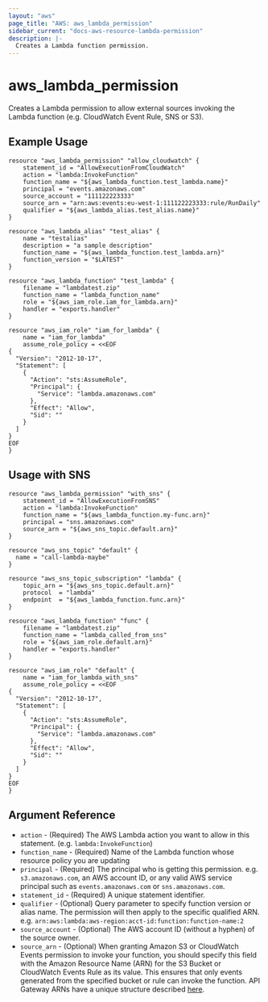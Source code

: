 ```yaml
---
layout: "aws"
page_title: "AWS: aws_lambda_permission"
sidebar_current: "docs-aws-resource-lambda-permission"
description: |-
  Creates a Lambda function permission.
---
```


# aws\_lambda\_permission

Creates a Lambda permission to allow external sources invoking the Lambda function
(e.g. CloudWatch Event Rule, SNS or S3).

## Example Usage

```
resource "aws_lambda_permission" "allow_cloudwatch" {
    statement_id = "AllowExecutionFromCloudWatch"
    action = "lambda:InvokeFunction"
    function_name = "${aws_lambda_function.test_lambda.name}"
    principal = "events.amazonaws.com"
    source_account = "111122223333"
    source_arn = "arn:aws:events:eu-west-1:111122223333:rule/RunDaily"
    qualifier = "${aws_lambda_alias.test_alias.name}"
}

resource "aws_lambda_alias" "test_alias" {
    name = "testalias"
    description = "a sample description"
    function_name = "${aws_lambda_function.test_lambda.arn}"
    function_version = "$LATEST"
}

resource "aws_lambda_function" "test_lambda" {
    filename = "lambdatest.zip"
    function_name = "lambda_function_name"
    role = "${aws_iam_role.iam_for_lambda.arn}"
    handler = "exports.handler"
}

resource "aws_iam_role" "iam_for_lambda" {
    name = "iam_for_lambda"
    assume_role_policy = <<EOF
{
  "Version": "2012-10-17",
  "Statement": [
    {
      "Action": "sts:AssumeRole",
      "Principal": {
        "Service": "lambda.amazonaws.com"
      },
      "Effect": "Allow",
      "Sid": ""
    }
  ]
}
EOF
}
```

## Usage with SNS

```
resource "aws_lambda_permission" "with_sns" {
    statement_id = "AllowExecutionFromSNS"
    action = "lambda:InvokeFunction"
    function_name = "${aws_lambda_function.my-func.arn}"
    principal = "sns.amazonaws.com"
    source_arn = "${aws_sns_topic.default.arn}"
}

resource "aws_sns_topic" "default" {
  name = "call-lambda-maybe"
}

resource "aws_sns_topic_subscription" "lambda" {
    topic_arn = "${aws_sns_topic.default.arn}"
    protocol  = "lambda"
    endpoint  = "${aws_lambda_function.func.arn}"
}

resource "aws_lambda_function" "func" {
    filename = "lambdatest.zip"
    function_name = "lambda_called_from_sns"
    role = "${aws_iam_role.default.arn}"
    handler = "exports.handler"
}

resource "aws_iam_role" "default" {
    name = "iam_for_lambda_with_sns"
    assume_role_policy = <<EOF
{
  "Version": "2012-10-17",
  "Statement": [
    {
      "Action": "sts:AssumeRole",
      "Principal": {
        "Service": "lambda.amazonaws.com"
      },
      "Effect": "Allow",
      "Sid": ""
    }
  ]
}
EOF
}
```

## Argument Reference

 * `action` - (Required) The AWS Lambda action you want to allow in this statement. (e.g. `lambda:InvokeFunction`)
 * `function_name` - (Required) Name of the Lambda function whose resource policy you are updating
 * `principal` - (Required) The principal who is getting this permission.
 	e.g. `s3.amazonaws.com`, an AWS account ID, or any valid AWS service principal
 	such as `events.amazonaws.com` or `sns.amazonaws.com`.
 * `statement_id` - (Required) A unique statement identifier.
 * `qualifier` - (Optional) Query parameter to specify function version or alias name.
 	The permission will then apply to the specific qualified ARN.
 	e.g. `arn:aws:lambda:aws-region:acct-id:function:function-name:2`
 * `source_account` - (Optional) The AWS account ID (without a hyphen) of the source owner.
 * `source_arn` - (Optional) When granting Amazon S3 or CloudWatch Events permission to
 	invoke your function, you should specify this field with the Amazon Resource Name (ARN)
 	for the S3 Bucket or CloudWatch Events Rule as its value.  This ensures that only events
 	generated from the specified bucket or rule can invoke the function.
 	API Gateway ARNs have a unique structure described
 	[here](http://docs.aws.amazon.com/apigateway/latest/developerguide/api-gateway-control-access-using-iam-policies-to-invoke-api.html).
